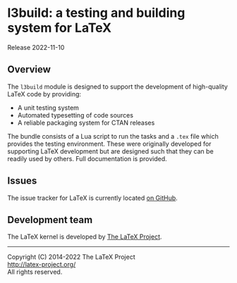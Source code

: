l3build: a testing and building system for LaTeX
=================================================

Release 2022-11-10

Overview
--------

The `l3build` module is designed to support the development of
high-quality LaTeX code by providing:
* A unit testing system
* Automated typesetting of code sources
* A reliable packaging system for CTAN releases

The bundle consists of a Lua script to run the tasks and a
`.tex` file which provides the testing environment. These were
originally developed for supporting LaTeX development but
are designed such that they can be readily used by others. Full
documentation is provided.

Issues
------

The issue tracker for LaTeX is currently located
[on GitHub](https://github.com/latex3/l3build/issues).

Development team
----------------

The LaTeX kernel is developed by [The LaTeX Project](https://latex-project.org).

-----

<p>Copyright (C) 2014-2022 The LaTeX Project <br />
<a href="http://latex-project.org/">http://latex-project.org/</a> <br />
All rights reserved.</p>
